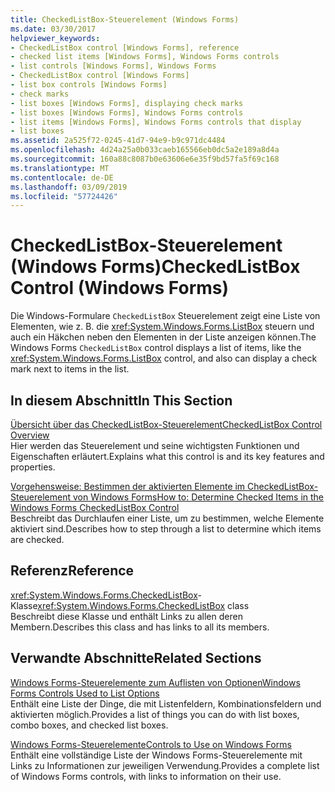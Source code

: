 ```yaml
---
title: CheckedListBox-Steuerelement (Windows Forms)
ms.date: 03/30/2017
helpviewer_keywords:
- CheckedListBox control [Windows Forms], reference
- checked list items [Windows Forms], Windows Forms controls
- list controls [Windows Forms], Windows Forms
- CheckedListBox control [Windows Forms]
- list box controls [Windows Forms]
- check marks
- list boxes [Windows Forms], displaying check marks
- list boxes [Windows Forms], Windows Forms controls
- list items [Windows Forms], Windows Forms controls that display
- list boxes
ms.assetid: 2a525f72-0245-41d7-94e9-b9c971dc4484
ms.openlocfilehash: 4d24a25a0b033caeb165566eb0dc5a2e189a8d4a
ms.sourcegitcommit: 160a88c8087b0e63606e6e35f9bd57fa5f69c168
ms.translationtype: MT
ms.contentlocale: de-DE
ms.lasthandoff: 03/09/2019
ms.locfileid: "57724426"
---
```

# <a name="checkedlistbox-control-windows-forms"></a><span data-ttu-id="4ef45-102">CheckedListBox-Steuerelement (Windows Forms)</span><span class="sxs-lookup"><span data-stu-id="4ef45-102">CheckedListBox Control (Windows Forms)</span></span>
<span data-ttu-id="4ef45-103">Die Windows-Formulare `CheckedListBox` Steuerelement zeigt eine Liste von Elementen, wie z. B. die <xref:System.Windows.Forms.ListBox> steuern und auch ein Häkchen neben den Elementen in der Liste anzeigen können.</span><span class="sxs-lookup"><span data-stu-id="4ef45-103">The Windows Forms `CheckedListBox` control displays a list of items, like the <xref:System.Windows.Forms.ListBox> control, and also can display a check mark next to items in the list.</span></span>  
  
## <a name="in-this-section"></a><span data-ttu-id="4ef45-104">In diesem Abschnitt</span><span class="sxs-lookup"><span data-stu-id="4ef45-104">In This Section</span></span>  
 [<span data-ttu-id="4ef45-105">Übersicht über das CheckedListBox-Steuerelement</span><span class="sxs-lookup"><span data-stu-id="4ef45-105">CheckedListBox Control Overview</span></span>](checkedlistbox-control-overview-windows-forms.md)  
 <span data-ttu-id="4ef45-106">Hier werden das Steuerelement und seine wichtigsten Funktionen und Eigenschaften erläutert.</span><span class="sxs-lookup"><span data-stu-id="4ef45-106">Explains what this control is and its key features and properties.</span></span>  
  
 [<span data-ttu-id="4ef45-107">Vorgehensweise: Bestimmen der aktivierten Elemente im CheckedListBox-Steuerelement von Windows Forms</span><span class="sxs-lookup"><span data-stu-id="4ef45-107">How to: Determine Checked Items in the Windows Forms CheckedListBox Control</span></span>](how-to-determine-checked-items-in-the-windows-forms-checkedlistbox-control.md)  
 <span data-ttu-id="4ef45-108">Beschreibt das Durchlaufen einer Liste, um zu bestimmen, welche Elemente aktiviert sind.</span><span class="sxs-lookup"><span data-stu-id="4ef45-108">Describes how to step through a list to determine which items are checked.</span></span>  
  
## <a name="reference"></a><span data-ttu-id="4ef45-109">Referenz</span><span class="sxs-lookup"><span data-stu-id="4ef45-109">Reference</span></span>  
 <span data-ttu-id="4ef45-110"><xref:System.Windows.Forms.CheckedListBox>-Klasse</span><span class="sxs-lookup"><span data-stu-id="4ef45-110"><xref:System.Windows.Forms.CheckedListBox> class</span></span>  
 <span data-ttu-id="4ef45-111">Beschreibt diese Klasse und enthält Links zu allen deren Membern.</span><span class="sxs-lookup"><span data-stu-id="4ef45-111">Describes this class and has links to all its members.</span></span>  
  
## <a name="related-sections"></a><span data-ttu-id="4ef45-112">Verwandte Abschnitte</span><span class="sxs-lookup"><span data-stu-id="4ef45-112">Related Sections</span></span>  
 [<span data-ttu-id="4ef45-113">Windows Forms-Steuerelemente zum Auflisten von Optionen</span><span class="sxs-lookup"><span data-stu-id="4ef45-113">Windows Forms Controls Used to List Options</span></span>](windows-forms-controls-used-to-list-options.md)  
 <span data-ttu-id="4ef45-114">Enthält eine Liste der Dinge, die mit Listenfeldern, Kombinationsfeldern und aktivierten möglich.</span><span class="sxs-lookup"><span data-stu-id="4ef45-114">Provides a list of things you can do with list boxes, combo boxes, and checked list boxes.</span></span>  
  
 [<span data-ttu-id="4ef45-115">Windows Forms-Steuerelemente</span><span class="sxs-lookup"><span data-stu-id="4ef45-115">Controls to Use on Windows Forms</span></span>](controls-to-use-on-windows-forms.md)  
 <span data-ttu-id="4ef45-116">Enthält eine vollständige Liste der Windows Forms-Steuerelemente mit Links zu Informationen zur jeweiligen Verwendung.</span><span class="sxs-lookup"><span data-stu-id="4ef45-116">Provides a complete list of Windows Forms controls, with links to information on their use.</span></span>
